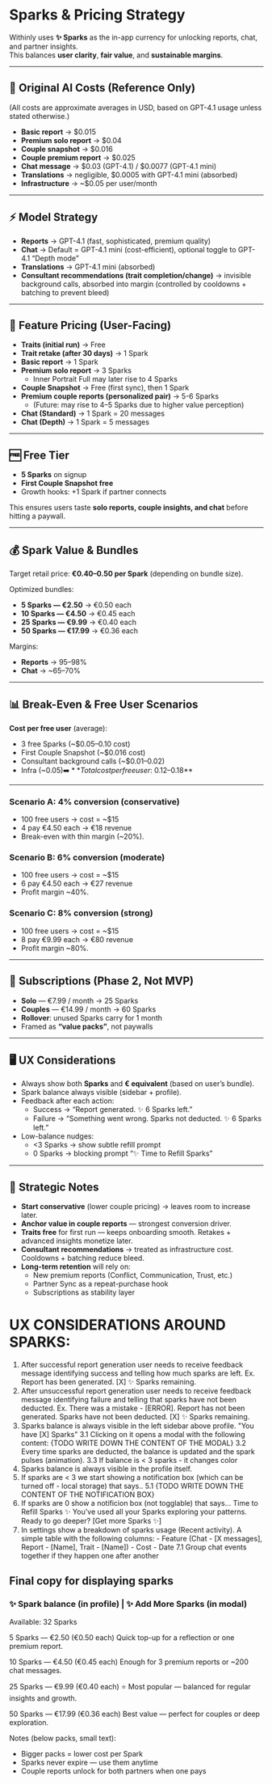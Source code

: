 # Sparks & Pricing Strategy

Withinly uses **✨ Sparks** as the in-app currency for unlocking reports, chat, and partner insights.  
This balances **user clarity**, **fair value**, and **sustainable margins**.

---

## 💸 Original AI Costs (Reference Only)

(All costs are approximate averages in USD, based on GPT-4.1 usage unless stated otherwise.)

- **Basic report** → $0.015
- **Premium solo report** → $0.04
- **Couple snapshot** → $0.016
- **Couple premium report** → $0.025
- **Chat message** → $0.03 (GPT-4.1) / $0.0077 (GPT-4.1 mini)
- **Translations** → negligible, $0.0005 with GPT-4.1 mini (absorbed)
- **Infrastructure** → ~$0.05 per user/month

---

## ⚡ Model Strategy

- **Reports** → GPT-4.1 (fast, sophisticated, premium quality)
- **Chat** → Default = GPT-4.1 mini (cost-efficient), optional toggle to GPT-4.1 “Depth mode”
- **Translations** → GPT-4.1 mini (absorbed)
- **Consultant recommendations (trait completion/change)** → invisible background calls, absorbed into margin (controlled by cooldowns + batching to prevent bleed)

---

## 🎯 Feature Pricing (User-Facing)

- **Traits (initial run)** → Free
- **Trait retake (after 30 days)** → 1 Spark
- **Basic report** → 1 Spark
- **Premium solo report** → 3 Sparks
  - Inner Portrait Full may later rise to 4 Sparks
- **Couple Snapshot** → Free (first sync), then 1 Spark
- **Premium couple reports (personalized pair)** → 5-6 Sparks
  - (Future: may rise to 4–5 Sparks due to higher value perception)
- **Chat (Standard)** → 1 Spark = 20 messages
- **Chat (Depth)** → 1 Spark = 5 messages

---

## 🆓 Free Tier

- **5 Sparks** on signup
- **First Couple Snapshot free**
- Growth hooks: +1 Spark if partner connects

This ensures users taste **solo reports, couple insights, and chat** before hitting a paywall.

---

## 💰 Spark Value & Bundles

Target retail price: **€0.40–0.50 per Spark** (depending on bundle size).

Optimized bundles:

- **5 Sparks — €2.50** → €0.50 each
- **10 Sparks — €4.50** → €0.45 each
- **25 Sparks — €9.99** → €0.40 each
- **50 Sparks — €17.99** → €0.36 each

Margins:

- **Reports** → 95–98%
- **Chat** → ~65–70%

---

## 📊 Break-Even & Free User Scenarios

**Cost per free user** (average):

- 3 free Sparks (~$0.05–0.10 cost)
- First Couple Snapshot (~$0.016 cost)
- Consultant background calls (~$0.01–0.02)
- Infra (~$0.05)  
  ➡️ **Total cost per free user: ~$0.12–0.18**

---

### Scenario A: 4% conversion (conservative)

- 100 free users → cost = ~$15
- 4 pay €4.50 each → €18 revenue
- Break-even with thin margin (~20%).

### Scenario B: 6% conversion (moderate)

- 100 free users → cost = ~$15
- 6 pay €4.50 each → €27 revenue
- Profit margin ~40%.

### Scenario C: 8% conversion (strong)

- 100 free users → cost = ~$15
- 8 pay €9.99 each → €80 revenue
- Profit margin ~80%.

---

## 📅 Subscriptions (Phase 2, Not MVP)

- **Solo** — €7.99 / month → 25 Sparks
- **Couples** — €14.99 / month → 60 Sparks
- **Rollover**: unused Sparks carry for 1 month
- Framed as **“value packs”**, not paywalls

---

## 🖥️ UX Considerations

- Always show both **Sparks** and **€ equivalent** (based on user’s bundle).
- Spark balance always visible (sidebar + profile).
- Feedback after each action:
  - Success → “Report generated. ✨ 6 Sparks left.”
  - Failure → “Something went wrong. Sparks not deducted. ✨ 6 Sparks left.”
- Low-balance nudges:
  - <3 Sparks → show subtle refill prompt
  - 0 Sparks → blocking prompt “✨ Time to Refill Sparks”

---

## 🧭 Strategic Notes

- **Start conservative** (lower couple pricing) → leaves room to increase later.
- **Anchor value in couple reports** — strongest conversion driver.
- **Traits free** for first run — keeps onboarding smooth. Retakes + advanced insights monetize later.
- **Consultant recommendations** → treated as infrastructure cost. Cooldowns + batching reduce bleed.
- **Long-term retention** will rely on:
  - New premium reports (Conflict, Communication, Trust, etc.)
  - Partner Sync as a repeat-purchase hook
  - Subscriptions as stability layer

# UX CONSIDERATIONS AROUND SPARKS:

1. After successful report generation user needs to receive feedback message identifying success and telling how much sparks are left.
   Ex. Report has been generated. [X] ✨ Sparks remaining.
2. After unsuccessful report generation user needs to receive feedback message identifying failure and telling that sparks have not been deducted.
   Ex. There was a mistake - [ERROR]. Report has not been generated. Sparks have not been deducted. [X] ✨ Sparks remaining.
3. Sparks balance is always visible in the left sidebar above profile. "You have [X] Sparks"
   3.1 Clicking on it opens a modal with the following content:
   {TODO WRITE DOWN THE CONTENT OF THE MODAL}
   3.2 Every time sparks are deducted, the balance is updated and the spark pulses (animation).
   3.3 If balance is < 3 sparks - it changes color
4. Sparks balance is always visible in the profile itself.
5. If sparks are < 3 we start showing a notification box (which can be turned off - local storage) that says..
   5.1 {TODO WRITE DOWN THE CONTENT OF THE NOTIFICATION BOX}
6. If sparks are 0 show a notificion box (not togglable) that says...
   Time to Refill Sparks ✨
   You've used all your Sparks exploring your patterns. Ready to go deeper?
   [Get more Sparks ✨]
7. In settings show a breakdown of sparks usage (Recent activity). A simple table with the following columns: - Feature (Chat - [X messages], Report - [Name], Trait - [Name]) - Cost - Date
   7.1 Group chat events together if they happen one after another

## Final copy for displaying sparks

### ✨ Spark balance (in profile) | ✨ Add More Sparks (in modal)

Available: 32 Sparks

5 Sparks — €2.50 (€0.50 each)
Quick top-up for a reflection or one premium report.

10 Sparks — €4.50 (€0.45 each)
Enough for 3 premium reports or ~200 chat messages.

25 Sparks — €9.99 (€0.40 each)
⭐ Most popular — balanced for regular insights and growth.

50 Sparks — €17.99 (€0.36 each)
Best value — perfect for couples or deep exploration.

Notes (below packs, small text):

- Bigger packs = lower cost per Spark
- Sparks never expire — use them anytime
- Couple reports unlock for both partners when one pays

